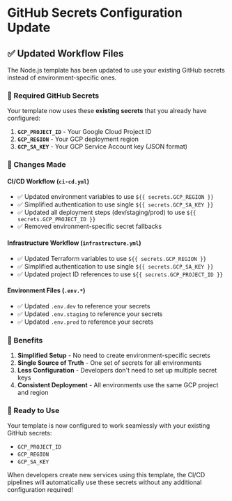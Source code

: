 # GitHub Secrets Configuration Update

## ✅ Updated Workflow Files

The Node.js template has been updated to use your existing GitHub secrets instead of environment-specific ones.

### 🔑 Required GitHub Secrets

Your template now uses these **existing secrets** that you already have configured:

1. **`GCP_PROJECT_ID`** - Your Google Cloud Project ID
2. **`GCP_REGION`** - Your GCP deployment region  
3. **`GCP_SA_KEY`** - Your GCP Service Account key (JSON format)

### 📝 Changes Made

#### **CI/CD Workflow** (`ci-cd.yml`)
- ✅ Updated environment variables to use `${{ secrets.GCP_REGION }}`
- ✅ Simplified authentication to use single `${{ secrets.GCP_SA_KEY }}`
- ✅ Updated all deployment steps (dev/staging/prod) to use `${{ secrets.GCP_PROJECT_ID }}`
- ✅ Removed environment-specific secret fallbacks

#### **Infrastructure Workflow** (`infrastructure.yml`)
- ✅ Updated Terraform variables to use `${{ secrets.GCP_REGION }}`
- ✅ Simplified authentication to use single `${{ secrets.GCP_SA_KEY }}`
- ✅ Updated project ID references to use `${{ secrets.GCP_PROJECT_ID }}`

#### **Environment Files** (`.env.*`)
- ✅ Updated `.env.dev` to reference your secrets
- ✅ Updated `.env.staging` to reference your secrets  
- ✅ Updated `.env.prod` to reference your secrets

### 🎯 Benefits

1. **Simplified Setup** - No need to create environment-specific secrets
2. **Single Source of Truth** - One set of secrets for all environments
3. **Less Configuration** - Developers don't need to set up multiple secret keys
4. **Consistent Deployment** - All environments use the same GCP project and region

### 🚀 Ready to Use

Your template is now configured to work seamlessly with your existing GitHub secrets:
- `GCP_PROJECT_ID`
- `GCP_REGION` 
- `GCP_SA_KEY`

When developers create new services using this template, the CI/CD pipelines will automatically use these secrets without any additional configuration required!
